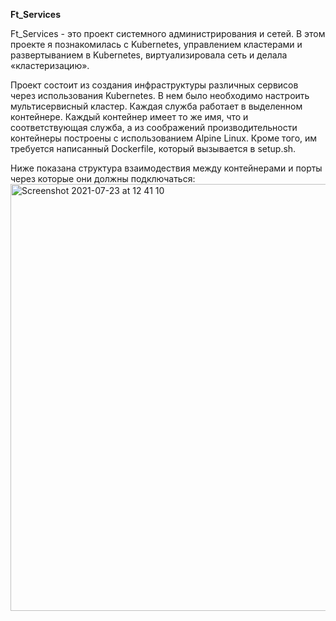    **Ft_Services**

Ft_Services - это проект системного администрирования и сетей. 
В этом проекте я  познакомилась с Kubernetes, управлением кластерами и
развертыванием в Kubernetes, виртуализировала сеть и делала «кластеризацию».

Проект состоит из создания инфраструктуры различных сервисов через использования Kubernetes. В нем было необходимо настроить мультисервисный кластер.
Каждая служба работает в выделенном контейнере.
Каждый контейнер имеет то же имя, что и соответствующая служба, а из соображений производительности контейнеры построены с использованием Alpine Linux.
Кроме того, им требуется написанный Dockerfile, который вызывается в setup.sh.

Ниже показана структура взаимодествия между контейнерами и порты через которые они должны подключаться:
<img width="683" alt="Screenshot 2021-07-23 at 12 41 10" src="https://user-images.githubusercontent.com/73754164/126667891-28362a1b-7f1b-46c8-8f45-bcba20d20053.png">

